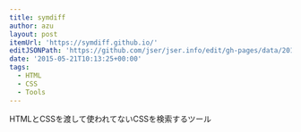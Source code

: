 ```yaml
---
title: symdiff
author: azu
layout: post
itemUrl: 'https://symdiff.github.io/'
editJSONPath: 'https://github.com/jser/jser.info/edit/gh-pages/data/2015/05/index.json'
date: '2015-05-21T10:13:25+00:00'
tags:
  - HTML
  - CSS
  - Tools
---
```

HTMLとCSSを渡して使われてないCSSを検索するツール
